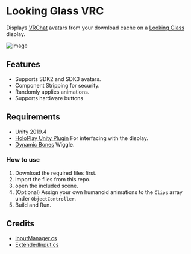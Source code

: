 # Looking Glass VRC

Displays [VRChat](https://hello.vrchat.com/) avatars from your download cache on a [Looking Glass](https://lookingglassfactory.com/) display.

![image](https://user-images.githubusercontent.com/13484789/150659031-29eb7ba0-29c7-4a94-983a-ba6bc668ae20.png)

## Features

* Supports SDK2 and SDK3 avatars.
* Component Stripping for security.
* Randomly applies animations.
* Supports hardware buttons

## Requirements

* Unity 2019.4
* [HoloPlay Unity Plugin](https://dhtk4bwj5r21z.cloudfront.net/UnityPlugin/PublicReleases/HoloPlay-Unity-Plugin-1.4.3.unitypackage) For interfacing with the display.
* [Dynamic Bones](https://assetstore.unity.com/packages/tools/animation/dynamic-bone-16743) Wiggle.

### How to use

1. Download the required files first.
2. import the files from this repo.
3. open the included scene.
4. (Optional) Assign your own humanoid animations to the `Clips` array under `ObjectController`.
5. Build and Run.

## Credits

* [InputManager.cs](https://gist.github.com/jbienz/917ebc352185a0e8a164f6d17140ed27)
* [ExtendedInput.cs](https://gist.github.com/jbienz/6e508151e040a95cbc5730b962a93e35)
